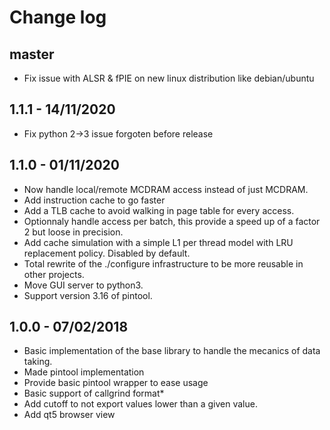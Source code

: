 Change log
==========

master
------

 * Fix issue with ALSR & fPIE on new linux distribution like debian/ubuntu

1.1.1 - 14/11/2020
------------------

 * Fix python 2->3 issue forgoten before release

1.1.0 - 01/11/2020
------------------

 * Now handle local/remote MCDRAM access instead of just MCDRAM.
 * Add instruction cache to go faster
 * Add a TLB cache to avoid walking in page table for every access.
 * Optionnaly handle access per batch, this provide a speed up of a factor 2 but loose in precision.
 * Add cache simulation with a simple L1 per thread model with LRU replacement policy. Disabled by default.
 * Total rewrite of the ./configure infrastructure to be more reusable in other projects.
 * Move GUI server to python3.
 * Support version 3.16 of pintool.

1.0.0 - 07/02/2018
------------------

 * Basic implementation of the base library to handle the mecanics of data taking.
 * Made pintool implementation
 * Provide basic pintool wrapper to ease usage
 * Basic support of callgrind format*
 * Add cutoff to not export values lower than a given value.
 * Add qt5 browser view
